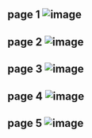page 1
![image](https://github.com/SU-sumico/edse/assets/130117169/d3978a5d-7d3f-4933-82dc-e20252e3419f)
---
page 2
![image](https://github.com/SU-sumico/edse/assets/130117169/16d27e78-f982-49f3-a15c-a825ae5b4f21)
---
page 3
![image](https://github.com/SU-sumico/edse/assets/130117169/9bd75419-3016-4187-bcfd-39a11e80589b)
---
page 4
![image](https://github.com/SU-sumico/edse/assets/130117169/d58685f7-0a5e-47f5-a164-74f196e4276b)
---
page 5
![image](https://github.com/SU-sumico/edse/assets/130117169/a7313a76-f8d6-4b44-b07e-65e04314c5f0)
---
